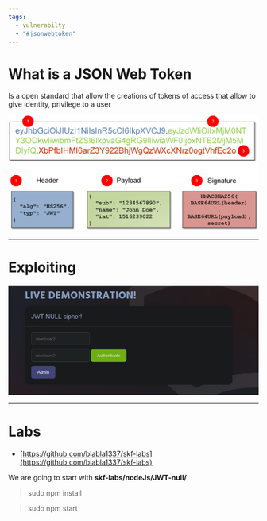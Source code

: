 ```yaml
---
tags:
  - vulnerabilty
  - "#jsonwebtoken"
---
```

# What is a JSON Web Token

Is a open standard that allow the creations of tokens of access that allow to give identity, privilege to a user

![](../../Images/jwt_ng1_en.png)

---

# Exploiting

![](../../Images/Pasted%20image%2020230906133710.png)



---

# Labs

- [https://github.com/blabla1337/skf-labs](https://github.com/blabla1337/skf-labs)

We are going to start with **skf-labs/nodeJs/JWT-null/**

> sudo npm install

> sudo npm start

